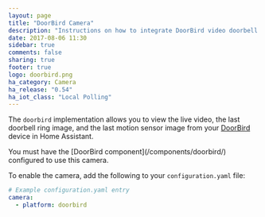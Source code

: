 ```yaml
---
layout: page
title: "DoorBird Camera"
description: "Instructions on how to integrate DoorBird video doorbell images into Home Assistant."
date: 2017-08-06 11:30
sidebar: true
comments: false
sharing: true
footer: true
logo: doorbird.png
ha_category: Camera
ha_release: "0.54"
ha_iot_class: "Local Polling"
---
```


The `doorbird` implementation allows you to view the live video, the last doorbell ring image, and the last motion sensor image from your [DoorBird](http://www.doorbird.com/) device in Home Assistant.

<p class='note'>
  You must have the [DoorBird component](/components/doorbird/) configured to use this camera.
</p>

To enable the camera, add the following to your `configuration.yaml` file:

```yaml
# Example configuration.yaml entry
camera:
  - platform: doorbird
```
